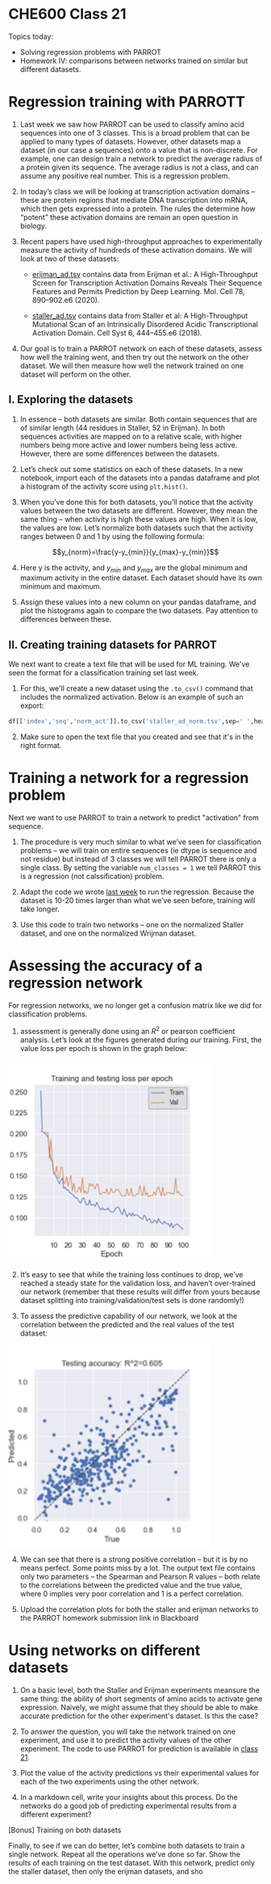 # CHE600 Class 21

Topics today:
* Solving regression problems with PARROT
* Homework IV: comparisons between networks trained on similar but different datasets.


# Regression training with PARROTT

1. Last week we saw how PARROT can be used to classify amino acid sequences into one of 3 classes. This is a broad problem that can be applied to many types of datasets. However, other datasets map a dataset (in our case a sequences) onto a value that is non-discrete. For example, one can design train a network to predict the average radius of a protein given its sequence. The average radius is not a class, and can assume any positive real number. This is a regression problem.

2. In today’s class we will be looking at transcription activation domains – these are protein regions that mediate DNA transcription into mRNA, which then gets expressed into a protein. The rules the determine how “potent” these activation domains are remain an open question in biology.

3. Recent papers have used high-throughput approaches to experimentally measure the activity of hundreds of these activation domains. We will look at two of these datasets:

    * [erijman_ad.tsv](./files/erijman_ad.tsv) contains data from Erijman et al.: A High-Throughput Screen for Transcription Activation Domains Reveals Their Sequence Features and Permits Prediction by Deep Learning. Mol. Cell 78, 890–902.e6 (2020).

    * [staller_ad.tsv](./files/staller_ad.tsv) contains data from Staller et al: A High-Throughput Mutational Scan of an Intrinsically Disordered Acidic Transcriptional Activation Domain. Cell Syst 6, 444–455.e6 (2018).

4. Our goal is to train a PARROT network on each of these datasets, assess how well the training went, and then try out the network on the other dataset. We will then measure how well the network trained on one dataset will perform on the other.

## I. Exploring the datasets

1. In essence – both datasets are similar. Both contain sequences that are of similar length (44 residues in Staller, 52 in Erijman). In both sequences activities are mapped on to a relative scale, with higher numbers being more active and lower numbers being less active. However, there are some differences between the datasets.

2. Let’s check out some statistics on each of these datasets. In a new notebook, import each of the datasets into a pandas dataframe and plot a histogram of the activity score using ```plt.hist()```.

3. When you’ve done this for both datasets, you’ll notice that the activity values between the two datasets are different. However, they mean the same thing – when activity is high these values are high. When it is low, the values are low. Let’s normalize both datasets such that the activity ranges between 0 and 1 by using the following formula:

$$y_{norm}=\frac{y-y_{min}}{y_{max}-y_{min}}$$

4. Here y is the activity, and $y_{min}$ and $y_{max}$ are the global minimum and maximum activity in the entire dataset. Each dataset should have its own minimum and maximum.

5. Assign these values into a new column on your pandas dataframe, and plot the histograms again to compare the two datasets. Pay attention to differences between these.

## II. Creating training datasets for PARROT

We next want to create a text file that will be used for ML training. We've seen the format for a classification training set last week. 

1. For this, we'll create a new dataset using the ```.to_csv()``` command that includes the normalized activation. Below is an example of such an export:

```python
df[['index','seq','norm_act']].to_csv('staller_ad_norm.tsv',sep=' ',header=False, index=False)
```

2. Make sure to open the text file that you created and see that it's in the right format.

# Training a network for a regression problem

Next we want to use PARROT to train a network to predict "activation" from sequence.

1. The procedure is very much similar to what we’ve seen for classification problems – we will train on entire sequences (ie dtype is sequence and not residue) but instead of 3 classes we will tell PARROT there is only a single class. By setting the variable ```num_classes = 1```  we tell PARROT this is a regression (not calssification) problem.

2. Adapt the code we wrote [last week](../Class_21/README.md) to run the regression. Because the dataset is 10-20 times larger than what we’ve seen before, training will take longer.

3. Use this code to train two networks – one on the normalized Staller dataset, and one on the normalized Wrijman dataset.

# Assessing the accuracy of a regression network

For regression networks, we no longer get a confusion matrix like we did for classification problems. 

1. assessment is generally done using an $R^2$ or pearson coefficient analysis. Let’s look at the figures generated during our training. First, the value loss per epoch is shown in the graph below:

<img src="./images/epoch_loss.png" width=400>


2. It’s easy to see that while the training loss continues to drop, we’ve reached a steady state for the validation loss, and haven’t over-trained our network (remember that these results will differ from yours because dataset splitting into training/validation/test sets is done randomly!)

3. To assess the predictive capability of our network, we look at the correlation between the predicted and the real values of the test dataset:

<img src="./images/regression.png" width=400>

4. We can see that there is a strong positive correlation – but it is by no means perfect. Some points miss by a lot. The output text file contains only two parameters – the Spearman and Pearson R values – both relate to the correlations between the predicted value and the true value, where 0 implies very poor correlation and 1 is a perfect correlation.

5. Upload the correlation plots for both the staller and erijman networks to the PARROT homework submission link in Blackboard

# Using networks on different datasets

1. On a basic level, both the Staller and Erijman experiments meansure the same thing: the ability of short segments of amino acids to activate gene expression. Naively, we might assume that they should be able to make accurate prediction for the other experiment's dataset. Is this the case?

2. To answer the question, you will take the network trained on one experiment, and use it to predict the activity values of the other experiment. The code to use PARROT for prediction is available in [class 21](../Class_21/README.md#predictions-with-ml). 

3. Plot the value of the activity predictions vs their experimental values for each of the two experiments using the other network. 

4. In a markdown cell, write your insights about this process. Do the networks do a good job of predicting experimental results from a different experiment? 

[Bonus] Training on both datasets

Finally, to see if we can do better, let’s combine both datasets to train a single network. Repeat all the operations we’ve done so far. Show the results of each training on the test dataset. 
With this network, predict only the staller dataset, then only the erijman datasets, and sho
